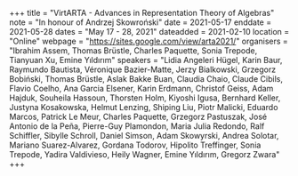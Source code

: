 +++
title = "VirtARTA - Advances in Representation Theory of Algebras"
note = "In honour of Andrzej Skowroński"
date = 2021-05-17
enddate = 2021-05-28
dates = "May 17 - 28, 2021"
dateadded = 2021-02-10
location = "Online"
webpage = "https://sites.google.com/view/arta2021/"
organisers = "Ibrahim Assem, Thomas Brüstle, Charles Paquette, Sonia Trepode, Tianyuan Xu, Emine Yıldırım"
speakers = "Lidia Angeleri Hügel, Karin Baur, Raymundo Bautista, Véronique Bazier-Matte, Jerzy Bialkowski, Grzegorz Bobiński, Thomas Brüstle, Aslak Bakke Buan, Claudia Chaio, Claude Cibils, Flavio Coelho, Ana Garcia Elsener, Karin Erdmann, Christof Geiss, Adam Hajduk, Souheila Hassoun, Thorsten Holm, Kiyoshi Igusa, Bernhard Keller, Justyna Kosakowska, Helmut Lenzing, Shiping Liu, Piotr Malicki, Eduardo Marcos, Patrick Le Meur, Charles Paquette, Grzegorz Pastuszak, José Antonio de la Peña, Pierre-Guy Plamondon, Maria Julia Redondo, Ralf Schiffler, Sibylle Schroll, Daniel Simson, Adam Skowyrski, Andrea Solotar, Mariano Suarez-Alvarez, Gordana Todorov, Hipolito Treffinger, Sonia Trepode, Yadira Valdivieso, Heily Wagner, Emine Yıldırım, Gregorz Zwara"
+++
